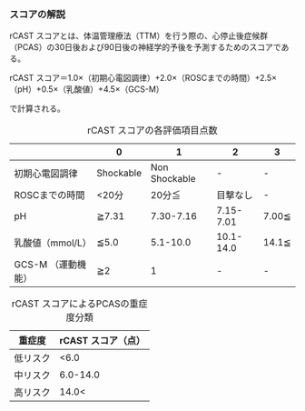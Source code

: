 ### スコアの解説
rCAST スコアとは、体温管理療法（TTM）を行う際の、心停止後症候群（PCAS）の30日後および90日後の神経学的予後を予測するためのスコアである。

<div class="math-formula">
  rCAST スコア＝1.0×（初期心電図調律）+2.0×（ROSCまでの時間）+2.5×（pH）+0.5×（乳酸値）+4.5×（GCS-M）
</div>

で計算される。  

<table>
  <caption>
    rCAST スコアの各評価項目点数
  </caption>
  <thead>
    <tr>
      <th></th>
      <th>0</th>
      <th>1</th>
      <th>2</th>
      <th>3</th>
    </tr>
  </thead>
  <tbody>
    <tr>
      <td>初期心電図調律</td>
      <td>Shockable</td>
      <td>Non Shockable</td>
      <td>-</td>
      <td>-</td>
    </tr>
    <tr>
      <td>ROSCまでの時間</td>
      <td>&lt;20分</td>
      <td>20分≦</td>
      <td>目撃なし</td>
      <td>-</td>
    </tr>
    <tr>
      <td>pH</td>
      <td>≧7.31</td>
      <td>7.30-7.16</td>
      <td>7.15-7.01</td>
      <td>7.00≦</td>
    </tr>
    <tr>
      <td>乳酸値（mmol/L）</td>
      <td>≦5.0</td>
      <td>5.1-10.0</td>
      <td>10.1-14.0</td>
      <td>14.1≦</td>
    </tr>
    <tr>
      <td>GCS-M （運動機能）</td>
      <td>≧2</td>
      <td>1</td>
      <td>-</td>
      <td>-</td>
    </tr>
  </tbody>
</table>

<table>
  <caption>
    rCAST スコアによるPCASの重症度分類
  </caption>
  <thead>
    <tr>
      <th>重症度</th>
      <th>rCAST スコア（点）</th>
    </tr>
  </thead>
  <tbody>
    <tr>
      <td>低リスク</td>
      <td>&lt;6.0</td>
    </tr>
    <tr>
      <td>中リスク</td>
      <td>6.0-14.0</td>
    </tr>
    <tr>
      <td>高リスク</td>
      <td>14.0&lt;</td>
    </tr>
  </tbody>
</table>